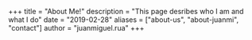 +++
title = "About Me!"
description = "This page desribes who I am and what I do"
date = "2019-02-28"
aliases = ["about-us", "about-juanmi", "contact"]
author = "juanmiguel.rua"
+++
